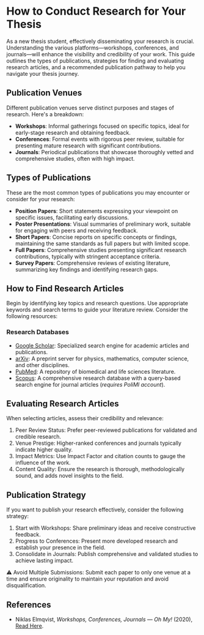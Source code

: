 # How to Conduct Research for Your Thesis

As a new thesis student, effectively disseminating your research is crucial. 
Understanding the various platforms—workshops, conferences, and journals—will enhance the visibility 
and credibility of your work. This guide outlines the types of publications, strategies for finding 
and evaluating research articles, and a recommended publication pathway to help you navigate your thesis journey.

## Publication Venues

Different publication venues serve distinct purposes and stages of research. Here's a breakdown:

* **Workshops**: Informal gatherings focused on specific topics, ideal for early-stage research and obtaining feedback.
* **Conferences**: Formal events with rigorous peer review, suitable for presenting mature research with significant contributions.
* **Journals**: Periodical publications that showcase thoroughly vetted and comprehensive studies, often with high impact.

## Types of Publications

These are the most common types of publications you may encounter or consider for your research:

* **Position Papers**: Short statements expressing your viewpoint on specific issues, facilitating early discussions.
* **Poster Presentations**: Visual summaries of preliminary work, suitable for engaging with peers and receiving feedback.
* **Short Papers**: Concise reports on specific concepts or findings, maintaining the same standards as full papers but with limited scope.
* **Full Papers**: Comprehensive studies presenting significant research contributions, typically with stringent acceptance criteria.
* **Survey Papers**: Comprehensive reviews of existing literature, summarizing key findings and identifying research gaps.

## How to Find Research Articles

Begin by identifying key topics and research questions. Use appropriate keywords and search terms to guide your literature review. Consider the following resources:

### Research Databases

* [Google Scholar](https://scholar.google.com/): Specialized search engine for academic articles and publications.
* [arXiv](https://arxiv.org/): A preprint server for physics, mathematics, computer science, and other disciplines.
* [PubMed](https://pubmed.ncbi.nlm.nih.gov/): A repository of biomedical and life sciences literature.
* [Scopus](https://www.scopus.com/search/form.uri?display=advanced): A comprehensive research database with a query-based search engine for journal articles (_requires PoliMI account_).

## Evaluating Research Articles

When selecting articles, assess their credibility and relevance:

1. Peer Review Status: Prefer peer-reviewed publications for validated and credible research.
2. Venue Prestige: Higher-ranked conferences and journals typically indicate higher quality.
3. Impact Metrics: Use Impact Factor and citation counts to gauge the influence of the work.
4. Content Quality: Ensure the research is thorough, methodologically sound, and adds novel insights to the field.

## Publication Strategy

If you want to publish your research effectively, consider the following strategy:

1. Start with Workshops: Share preliminary ideas and receive constructive feedback.
2. Progress to Conferences: Present more developed research and establish your presence in the field.
3. Consolidate in Journals: Publish comprehensive and validated studies to achieve lasting impact.

:warning: Avoid Multiple Submissions: Submit each paper to only one venue at a time and ensure originality to maintain your reputation and avoid disqualification.

## References
* Niklas Elmqvist, _Workshops, Conferences, Journals — Oh My!_ (2020), [Read Here](https://niklaselmqvist.medium.com/workshops-conferences-journals-oh-my-ed91e206007a).
